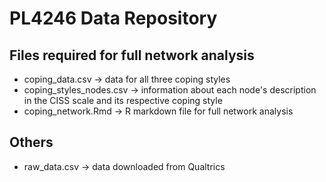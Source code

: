 # PL4246 Data Repository

## Files required for full network analysis

- coping_data.csv → data for all three coping styles
- coping_styles_nodes.csv → information about each node's description in the CISS scale and its respective coping style
- coping_network.Rmd → R markdown file for full network analysis

## Others
- raw_data.csv → data downloaded from Qualtrics
